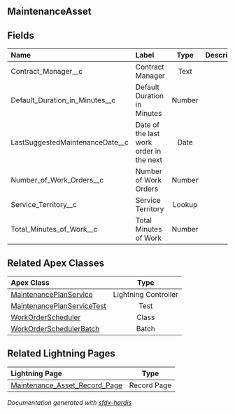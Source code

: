 ## MaintenanceAsset

<!-- Object description -->

## Fields

| Name      | Label | Type | Description |
| :-------- | :---- | :--: | :---------- | 
| Contract_Manager__c | Contract Manager | Text | <!-- --> |
| Default_Duration_in_Minutes__c | Default Duration in Minutes | Number | <!-- --> |
| LastSuggestedMaintenanceDate__c | Date of the last work order in the next | Date | <!-- --> |
| Number_of_Work_Orders__c | Number of Work Orders | Number | <!-- --> |
| Service_Territory__c | Service Territory | Lookup | <!-- --> |
| Total_Minutes_of_Work__c | Total Minutes of Work | Number | <!-- --> |




## Related Apex Classes

| Apex Class | Type |
| :----      | :--: | 
| [MaintenancePlanService](../apex/MaintenancePlanService.md) | Lightning Controller |
| [MaintenancePlanServiceTest](../apex/MaintenancePlanServiceTest.md) | Test |
| [WorkOrderScheduler](../apex/WorkOrderScheduler.md) | Class |
| [WorkOrderSchedulerBatch](../apex/WorkOrderSchedulerBatch.md) | Batch |


## Related Lightning Pages

| Lightning Page | Type |
| :----      | :--: | 
| [Maintenance_Asset_Record_Page](../pages/Maintenance_Asset_Record_Page.md) |  Record Page |


_Documentation generated with [sfdx-hardis](https://sfdx-hardis.cloudity.com)_
